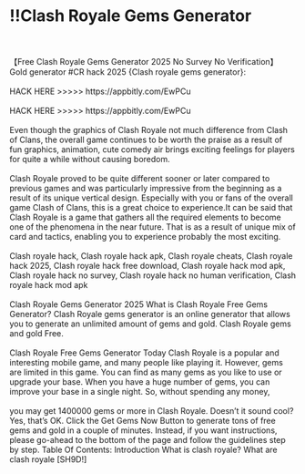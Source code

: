# !!Clash Royale Gems Generator
<br>
<br>【Free Clash Royale Gems Generator 2025 No Survey No Verification】 Gold generator #CR hack 2025 {Clash royale gems generator}:
<br>
<br>HACK HERE >>>>> https://appbitly.com/EwPCu

<br>
<br>HACK HERE >>>>> https://appbitly.com/EwPCu

<br>
<br>Even though the graphics of Clash Royale not much difference from Clash of Clans, the overall game continues to be worth the praise as a result of fun graphics, animation, cute comedy air brings exciting feelings for players for quite a while without causing boredom.
<br>
<br>Clash Royale proved to be quite different sooner or later compared to previous games and was particularly impressive from the beginning as a result of its unique vertical design. Especially with you or fans of the overall game Clash of Clans, this is a great choice to experience.It can be said that Clash Royale is a game that gathers all the required elements to become one of the phenomena in the near future. That is as a result of unique mix of card and tactics, enabling you to experience probably the most exciting.
<br>
<br>Clash royale hack, Clash royale hack apk, Clash royale cheats, Clash royale hack 2025, Clash royale hack free download, Clash royale hack mod apk, Clash royale hack no survey, Clash royale hack no human verification, Clash royale hack mod apk
<br>
<br>Clash Royale Gems Generator 2025 What is Clash Royale Free Gems Generator? Clash Royale gems generator is an online generator that allows you to generate an unlimited amount of gems and gold. Clash Royale gems and gold Free.
<br>
<br>Clash Royale Free Gems Generator Today Clash Royale is a popular and interesting mobile game, and many people like playing it. However, gems are limited in this game. You can find as many gems as you like to use or upgrade your base. When you have a huge number of gems, you can improve your base in a single night. So, without spending any money,
<br>
<br>you may get 1400000 gems or more in Clash Royale. Doesn’t it sound cool? Yes, that’s OK. Click the Get Gems Now Button to generate tons of free gems and gold in a couple of minutes. Instead, if you want instructions, please go-ahead to the bottom of the page and follow the guidelines step by step. Table Of Contents: Introduction What is clash royale? What are clash royale [SH9D!]
<br>
<br>
